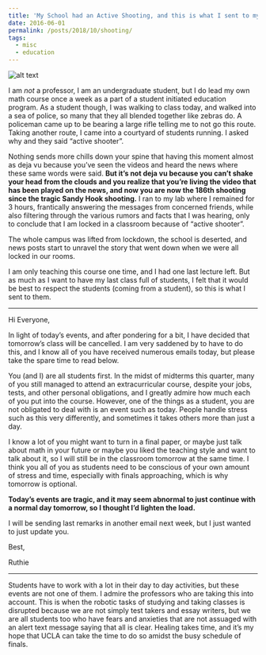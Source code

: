 ```yaml
---
title: 'My School had an Active Shooting, and this is what I sent to my class'
date: 2016-06-01
permalink: /posts/2018/10/shooting/
tags:
  - misc
  - education
---
```


![alt text](https://cdn-images-1.medium.com/max/1280/1*Eb_ZYGXCm0EuDFZxmxn5aA.jpeg)

I am _not_ a professor, I am an undergraduate student, but I do lead my own math course once a week as a part of a student initiated education program. As a student though, I was walking to class today, and walked into a sea of police, so many that they all blended together like zebras do. A policeman came up to be bearing a large rifle telling me to not go this route. Taking another route, I came into a courtyard of students running. I asked why and they said “active shooter”.

Nothing sends more chills down your spine that having this moment almost as deja vu because you’ve seen the videos and heard the news where these same words were said. **But it’s not deja vu because you can’t shake your head from the clouds and you realize that you’re living the video that has been played on the news, and now you are now the 186th shooting since the tragic Sandy Hook shooting.** I ran to my lab where I remained for 3 hours, frantically answering the messages from concerned friends, while also filtering through the various rumors and facts that I was hearing, only to conclude that I am locked in a classroom because of “active shooter”.

The whole campus was lifted from lockdown, the school is deserted, and news posts start to unravel the story that went down when we were all locked in our rooms.

I am only teaching this course one time, and I had one last lecture left. But as much as I want to have my last class full of students, I felt that it would be best to respect the students (coming from a student), so this is what I sent to them.


---

Hi Everyone,

In light of today’s events, and after pondering for a bit, I have decided that tomorrow’s class will be cancelled. I am very saddened by to have to do this, and I know all of you have received numerous emails today, but please take the spare time to read below.

You (and I) are all students first. In the midst of midterms this quarter, many of you still managed to attend an extracurricular course, despite your jobs, tests, and other personal obligations, and I greatly admire how much each of you put into the course. However, one of the things as a student, you are not obligated to deal with is an event such as today. People handle stress such as this very differently, and sometimes it takes others more than just a day.

I know a lot of you might want to turn in a final paper, or maybe just talk about math in your future or maybe you liked the teaching style and want to talk about it, so I will still be in the classroom tomorrow at the same time. I think you all of you as students need to be conscious of your own amount of stress and time, especially with finals approaching, which is why tomorrow is optional.

**Today’s events are tragic, and it may seem abnormal to just continue with a normal day tomorrow, so I thought I’d lighten the load.**

I will be sending last remarks in another email next week, but I just wanted to just update you.

Best,

Ruthie

---

Students have to work with a lot in their day to day activities, but these events are not one of them. I admire the professors who are taking this into account. This is when the robotic tasks of studying and taking classes is disrupted because we are not simply test takers and essay writers, but we are all students too who have fears and anxieties that are not assuaged with an alert text message saying that all is clear. Healing takes time, and it’s my hope that UCLA can take the time to do so amidst the busy schedule of finals.